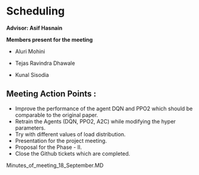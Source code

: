 # Scheduling

**Advisor: Asif Hasnain**

**Members present for the meeting**

* Aluri Mohini 

* Tejas Ravindra Dhawale

* Kunal Sisodia


## Meeting Action Points :
 
  * Improve the performance of the agent DQN and PPO2 which should be comparable to the original paper.
  * Retrain the Agents (DQN, PPO2, A2C) while modifying the hyper parameters.
  * Try with different values of load distribution.
  * Presentation for the project meeting.
  * Proposal for the Phase - II.
  * Close the Github tickets which are completed.
  

Minutes_of_meeting_18_September.MD
